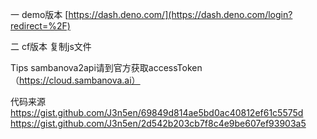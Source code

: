 一 demo版本
[https://dash.deno.com/](https://dash.deno.com/login?redirect=%2F)



二 cf版本
复制js文件


Tips
sambanova2api请到官方获取accessToken（https://cloud.sambanova.ai）



代码来源
https://gist.github.com/J3n5en/69849d814ae5bd0ac40812ef61c5575d
https://gist.github.com/J3n5en/2d542b203cb7f8c4e9be607ef93903a5
